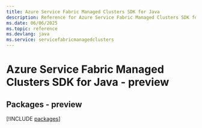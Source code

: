 ```yaml
---
title: Azure Service Fabric Managed Clusters SDK for Java
description: Reference for Azure Service Fabric Managed Clusters SDK for Java
ms.date: 06/06/2025
ms.topic: reference
ms.devlang: java
ms.service: servicefabricmanagedclusters
---
```

# Azure Service Fabric Managed Clusters SDK for Java - preview
## Packages - preview
[!INCLUDE [packages](service-fabric-managed-clusters-index.md)]